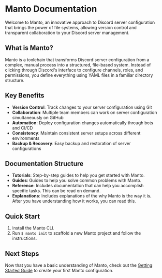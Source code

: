 # Manto Documentation

Welcome to Manto, an innovative approach to Discord server configuration that brings the power of file systems, allowing version control and transparent collaboration to your Discord server management.

## What is Manto?

Manto is a toolchain that transforms Discord server configuration from a complex, manual process into a structured, file-based system. Instead of clicking through Discord's interface to configure channels, roles, and permissions, you define everything using YAML files in a familiar directory structure.

## Key Benefits

- **Version Control**: Track changes to your server configuration using Git
- **Collaboration**: Multiple team members can work on server configuration simultaneously on GitHub
- **Automation**: Deploy configuration changes automatically through bots and CI/CD
- **Consistency**: Maintain consistent server setups across different environments
- **Backup & Recovery**: Easy backup and restoration of server configurations

## Documentation Structure

- **Tutorials**: Step-by-step guides to help you get started with Manto.
- **Guides**: Guides to help you solve common problems with Manto.
- **Reference**: Includes documentation that can help you accomplish specific tasks. This can be read on demand.
- **Explanations**: Includes explanations of the why Manto is the way it is. After you have understanding how it works, you can read this.

## Quick Start

1. Install the Manto CLI.
2. Run `$ manto init` to scaffold a new Manto project and follow the instructions.

## Next Steps

Now that you have a basic understanding of Manto, check out the [Getting Started Guide](./getting-started.md) to create your first Manto configuration.
